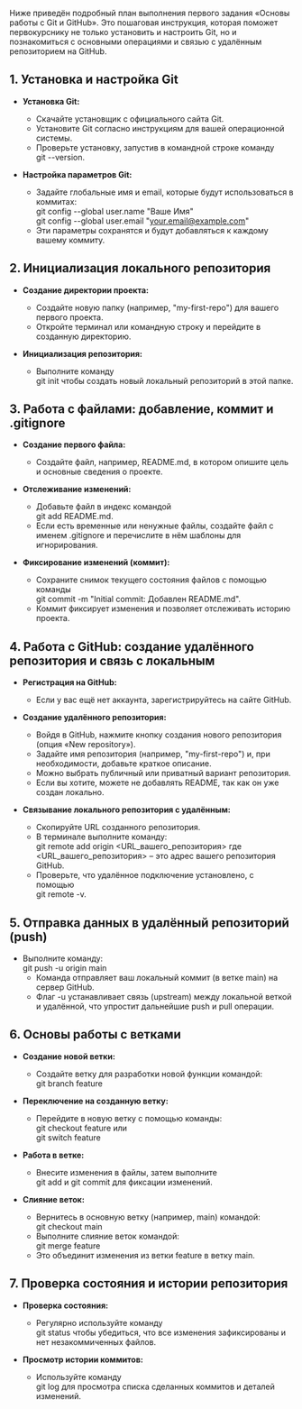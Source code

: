 Ниже приведён подробный план выполнения первого задания «Основы работы с Git и GitHub». Это пошаговая инструкция, которая поможет первокурснику не только установить и настроить Git, но и познакомиться с основными операциями и связью с удалённым репозиторием на GitHub.

## 1. Установка и настройка Git

- **Установка Git:**  
  -  Скачайте установщик с официального сайта Git.  
  -  Установите Git согласно инструкциям для вашей операционной системы.  
  -  Проверьте установку, запустив в командной строке команду  
   git --version.

- **Настройка параметров Git:**  
  -  Задайте глобальные имя и email, которые будут использоваться в коммитах:  
    git config --global user.name "Ваше Имя"  
    git config --global user.email "your.email@example.com"  
  -  Эти параметры сохранятся и будут добавляться к каждому вашему коммиту.

## 2. Инициализация локального репозитория

- **Создание директории проекта:**  
  -  Создайте новую папку (например, "my-first-repo") для вашего первого проекта.  
  -  Откройте терминал или командную строку и перейдите в созданную директорию.

- **Инициализация репозитория:**  
  -  Выполните команду  
    git init 
    чтобы создать новый локальный репозиторий в этой папке.

## 3. Работа с файлами: добавление, коммит и .gitignore

- **Создание первого файла:**  
  -  Создайте файл, например, README.md, в котором опишите цель и основные сведения о проекте.

- **Отслеживание изменений:**  
  -  Добавьте файл в индекс командой  
    git add README.md.  
  -  Если есть временные или ненужные файлы, создайте файл с именем .gitignore и перечислите в нём шаблоны для игнорирования.

- **Фиксирование изменений (коммит):**  
  -  Сохраните снимок текущего состояния файлов с помощью команды  
    git commit -m "Initial commit: Добавлен README.md".  
  -  Коммит фиксирует изменения и позволяет отслеживать историю проекта.

## 4. Работа с GitHub: создание удалённого репозитория и связь с локальным

- **Регистрация на GitHub:**  
  -  Если у вас ещё нет аккаунта, зарегистрируйтесь на сайте GitHub.

- **Создание удалённого репозитория:**  
  -  Войдя в GitHub, нажмите кнопку создания нового репозитория (опция «New repository»).  
  -  Задайте имя репозитория (например, "my-first-repo") и, при необходимости, добавьте краткое описание.  
  -  Можно выбрать публичный или приватный вариант репозитория.  
  -  Если вы хотите, можете не добавлять README, так как он уже создан локально.

- **Связывание локального репозитория с удалённым:**  
  -  Скопируйте URL созданного репозитория.  
  -  В терминале выполните команду:  
    git remote add origin <URL_вашего_репозитория> 
    где \<URL_вашего_репозитория\> – это адрес вашего репозитория GitHub.  
  -  Проверьте, что удалённое подключение установлено, с помощью  
    git remote -v.

## 5. Отправка данных в удалённый репозиторий (push)

- Выполните команду:  
  git push -u origin main
  -  Команда отправляет ваш локальный коммит (в ветке main) на сервер GitHub.  
  -  Флаг -u устанавливает связь (upstream) между локальной веткой и удалённой, что упростит дальнейшие push и pull операции.

## 6. Основы работы с ветками

- **Создание новой ветки:**  
  -  Создайте ветку для разработки новой функции командой:  
    git branch feature

- **Переключение на созданную ветку:**  
  -  Перейдите в новую ветку с помощью команды:  
    git checkout feature
    или  
    git switch feature

- **Работа в ветке:**  
  -  Внесите изменения в файлы, затем выполните  
    git add и git commit для фиксации изменений.

- **Слияние веток:**  
  -  Вернитесь в основную ветку (например, main) командой:  
    git checkout main
  -  Выполните слияние веток командой:  
    git merge feature  
  -  Это объединит изменения из ветки feature в ветку main.

## 7. Проверка состояния и истории репозитория

- **Проверка состояния:**  
  -  Регулярно используйте команду  
    git status 
    чтобы убедиться, что все изменения зафиксированы и нет незакоммиченных файлов.

- **Просмотр истории коммитов:**  
  -  Используйте команду  
    git log 
    для просмотра списка сделанных коммитов и деталей изменений.

